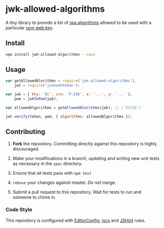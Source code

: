 # jwk-allowed-algorithms

A tiny library to provide a list of [jwa algorithms][algs] allowed to be used
with a particular [json web key][jwk].

## Install
```sh
npm install jwk-allowed-algorithms --save
```

## Usage
```js
var getAllowedAlorithms = require('jwk-allowed-algorithms'),
	jwt = require('jsonwebtoken');

var jwk = { kty: 'EC', crv: 'P-256', x: '...', y: '...' },
	pem = jwkToPem(jwk);

var allowedAlgorithms = getAllowedAlorithms(jwk); // ['ES256']

jwt.verify(token, pem, { algorithms: allowedAlgorithms });
```

## Contributing

1. **Fork** the repository. Committing directly against this repository is
   highly discouraged.

2. Make your modifications in a branch, updating and writing new unit tests
   as necessary in the `spec` directory.

3. Ensure that all tests pass with `npm test`

4. `rebase` your changes against master. *Do not merge*.

5. Submit a pull request to this repository. Wait for tests to run and someone
   to chime in.

### Code Style

This repository is configured with [EditorConfig][EditorConfig], [jscs][jscs]
and [JSHint][JSHint] rules.

[algs]: https://tools.ietf.org/html/rfc7518#section-3.1
[jwk]: https://tools.ietf.org/html/rfc7517
[EditorConfig]: http://editorconfig.org/
[jscs]: http://jscs.info/
[JSHint]: http://jshint.com/
